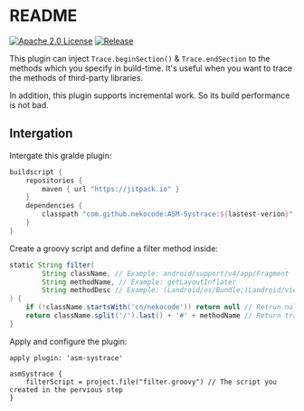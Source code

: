 # README
[![Apache 2.0 License](https://img.shields.io/badge/license-Apache%202.0-blue.svg?style=flat)](http://www.apache.org/licenses/LICENSE-2.0.html) [![Release](https://jitpack.io/v/nekocode/ASM-Systrace.svg)](https://jitpack.io/#nekocode/ASM-Systrace)

This plugin can inject `Trace.beginSection()` & `Trace.endSection` to the methods which you specify in build-time. It's useful when you want to trace the methods of third-party libraries.

In addition, this plugin supports incremental work. So its build performance is not bad.

## Intergation

Intergate this gralde plugin:

```gradle
buildscript {
    repositories {
        maven { url "https://jitpack.io" }
    }
    dependencies {
        classpath "com.github.nekocode:ASM-Systrace:${lastest-verion}"
    }
}
```

Create a groovy script and define a filter method inside:

```groovy
static String filter(
        String className, // Example: android/support/v4/app/Fragment
        String methodName, // Example: getLayoutInflater
        String methodDesc // Example: (Landroid/os/Bundle;)Landroid/view/LayoutInflater
) {
    if (!className.startsWith('cn/nekocode')) return null // Retrun null to skip this method
    return className.split('/').last() + '#' + methodName // Return tracing tag
}
```

Apply and configure the plugin:

```gralde
apply plugin: 'asm-systrace'

asmSystrace {
    filterScript = project.file("filter.groovy") // The script you created in the pervious step
}
```
